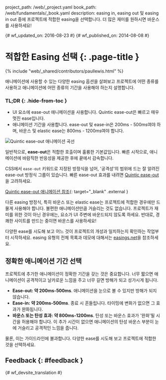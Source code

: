project_path: /web/_project.yaml book_path: /web/fundamentals/_book.yaml description: easing in, easing out 및 easing in out 중에 프로젝트에 적합한 easing을 선택합니다. 더 많은 재미를 원하시면 바운스를 사용하세요!

{# wf_updated_on: 2016-08-23 #} {# wf_published_on: 2014-08-08 #}

# 적합한 Easing 선택 {: .page-title }

{% include "web/_shared/contributors/paullewis.html" %}

애니메이션에 사용할 수 있는 다양한 easing 옵션을 살펴보고 프로젝트에 어떤 종류를 사용하고 애니메이션에 어떤 종류의 기간을 사용해야 하는지 설명합니다.

### TL;DR {: .hide-from-toc }

* UI 요소에 ease-out 애니메이션을 사용합니다. Quintic ease-out은 빠르고 매우 멋진 ease입니다.
* 애니메이션 기간을 사용합니다. ease-out 및 ease-in은 200ms - 500ms여야 하며, 바운스 및 elastic ease는 800ms - 1200ms여야 합니다.

<img src="images/quintic-ease-out-markers.png" alt="Quintic ease-out 애니메이션 곡선" style="max-width: 300px" class="attempt-right" />

일반적으로, **ease-out**은 적합한 호출이며 훌륭한 기본값입니다. 빠른 시작으로, 애니메이션에 바람직한 반응성을 제공한 후에 끝에서 감속합니다.

CSS에서 `ease-out` 키워드로 지정된 방정식을 넘어, '공격성'의 범위에 드는 잘 알려진 ease-out 방정식 그룹이 있습니다. 빠른 ease-out 효과를 내려면 [Quintic ease-out](http://easings.net/#easeOutQuint)을 고려하세요.

[Quintic ease-out 애니메이션 참조](https://googlesamples.github.io/web-fundamentals/fundamentals/design-and-ux/animations/box-move-quintic-ease-out.html){: target="_blank" .external }

다른 easing 방정식, 특히 바운스 또는 elastic ease는 프로젝트에 적합한 경우에만 드물게 사용해야 합니다. 불편한 애니메이션만큼 거슬리는 것도 없습니다. 프로젝트가 재미를 위한 것이 아닌 경우에는, 요소가 UI 주변에 바운드되지 않도록 하세요. 반대로, 경쾌한 사이트를 만드는 중이면 바운스를 사용하세요!

다양한 ease를 시도해 보고 어느 것이 프로젝트의 개성과 일치하는지 확인하는 작업부터 시작하세요. easing 유형의 전체 목록과 데모에 대해서는 [easings.net](http://easings.net)을 참조하세요.

## 정확한 애니메이션 기간 선택

프로젝트에 추가한 애니메이션이 정확한 기간을 갖는 것은 중요합니다. 너무 짧으면 애니메이션이 공격적이고 날카로운 느낌을 주고 너무 길면 방해가 되고 성가시게 됩니다.

* **Ease-out: 약 200ms-500ms**. 애니메이션을 눈으로 볼 수 있지만 방해가 되지 않습니다.
* **Ease-in: 약 200ms-500ms**. 종료 시 흔들립니다. 타이밍에 변화가 없으면 그 효과가 완화됩니다.
* **바운스 또는 탄성 효과: 약 800ms-1200ms**. 탄성 또는 바운스 효과가 '완화'될 시간을 허용해야 합니다. 이 추가 시간이 없으면 애니메이션의 탄성 바운스 부분이 눈에 거슬리고 공격적인 느낌을 줍니다.

물론, 이는 가이드라인에 불과합니다. 다양한 ease를 시도해 보고 프로젝트에 적합한 것을 선택하세요.

## Feedback {: #feedback }

{# wf_devsite_translation #}